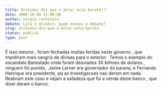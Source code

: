 ```yaml
---
title: Alckimin diz que o dolar está barato!!!
date: 2006-10-08 21:00:00
author: sergio.rechetelo
debate: Lula X Alckmin: quem venceu o debate?
slug: alckimin-diz-que-o-dolar-esta-barato
status: publish 
type: post
---
```


É isso mesmo , foram fechadas muitas feridas neste governo , que impidiram mais sangria de divisas para o exterior.  Temos o exemplo do escandalo Banestado onde foram desviados 30 bilhoes de dolares , ninguem foi punido,  Jaime Lerner era governador do parana, e Fernando Henrique era presidente, pq as investigacoes nao deram em nada.   Reabram este caso e vejam a safadeza que foi a venda deste banco , que dizer deram o banco.


